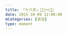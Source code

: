 ```yaml
---
title: 「十八岁」🎂🎂☀️☀️🎁🎁
date: 2015-10-09 12:00:00
mCategories: [说说]
type: moment
---
```


<div id="pics-20151009120000"></div>

<script src="/lib/moment/pics.js"></script>
<script>
var data = [
    {"link": "2015-10-09_000000.webp", "type": "shuoshuo"},
    {"link": "2015-10-09_000001.webp", "type": "shuoshuo"},
    {"link": "2015-10-09_000002.jpeg", "type": "shuoshuo"},
    {"link": "2015-10-09_000003.jpeg", "type": "shuoshuo"},
    {"link": "2015-10-09_000004.jpeg", "type": "shuoshuo"},
    {"link": "2015-10-09_000005.jpeg", "type": "shuoshuo"},
    {"link": "2015-10-09_000006.jpeg", "type": "shuoshuo"},
    {"link": "2015-10-09_000007.webp", "type": "shuoshuo"},
    {"link": "2015-10-09_000008.webp", "type": "shuoshuo"}
];
picsRender(data, "pics-20151009120000");
</script>
